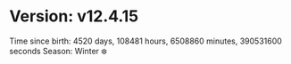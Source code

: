 # Version: v12.4.15
Time since birth: 4520 days, 108481 hours, 6508860 minutes, 390531600 seconds
Season: Winter ❄️
